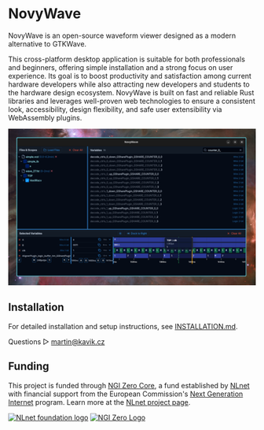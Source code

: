 # NovyWave

NovyWave is an open-source waveform viewer designed as a modern alternative to GTKWave. 

This cross-platform desktop application is suitable for both professionals and beginners, offering simple installation and a strong focus on user experience. Its goal is to boost productivity and satisfaction among current hardware developers while also attracting new developers and students to the hardware design ecosystem. NovyWave is built on fast and reliable Rust libraries and leverages well-proven web technologies to ensure a consistent look, accessibility, design flexibility, and safe user extensibility via WebAssembly plugins.

![NovyWave Dark Linux](docs/novywave_dark_linux.png)

## Installation

For detailed installation and setup instructions, see [INSTALLATION.md](INSTALLATION.md).

Questions ▷ martin@kavik.cz

## Funding

This project is funded through [NGI Zero Core](https://nlnet.nl/core), a fund established by [NLnet](https://nlnet.nl) with financial support from the European Commission's [Next Generation Internet](https://ngi.eu) program. Learn more at the [NLnet project page](https://nlnet.nl/project/NovyWave).

[<img src="https://nlnet.nl/logo/banner.png" alt="NLnet foundation logo" width="20%" />](https://nlnet.nl)
[<img src="https://nlnet.nl/image/logos/NGI0_tag.svg" alt="NGI Zero Logo" width="20%" />](https://nlnet.nl/core)
